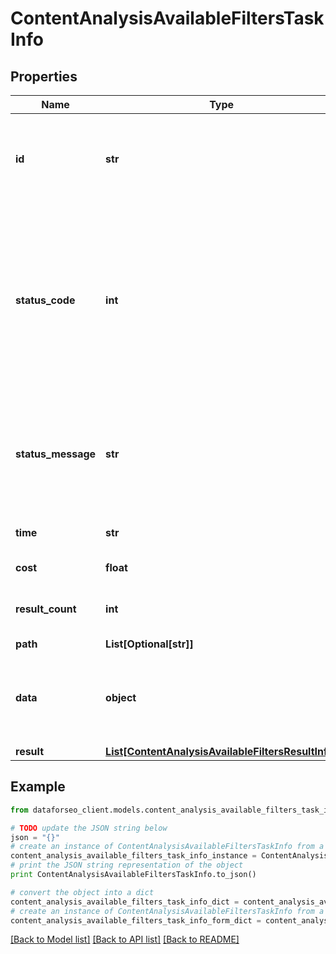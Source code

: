 # ContentAnalysisAvailableFiltersTaskInfo


## Properties

Name | Type | Description | Notes
------------ | ------------- | ------------- | -------------
**id** | **str** | task identifier unique task identifier in our system in the UUID format | [optional] 
**status_code** | **int** | status code of the task generated by DataForSEO, can be within the following range: 10000-60000 you can find the full list of the response codes here | [optional] 
**status_message** | **str** | informational message of the task you can find the full list of general informational messages here | [optional] 
**time** | **str** | execution time, seconds | [optional] 
**cost** | **float** | total tasks cost, USD | [optional] 
**result_count** | **int** | number of elements in the result array | [optional] 
**path** | **List[Optional[str]]** | URL path | [optional] 
**data** | **object** | contains the same parameters that you specified in the POST request | [optional] 
**result** | [**List[ContentAnalysisAvailableFiltersResultInfo]**](ContentAnalysisAvailableFiltersResultInfo.md) |  | [optional] 

## Example

```python
from dataforseo_client.models.content_analysis_available_filters_task_info import ContentAnalysisAvailableFiltersTaskInfo

# TODO update the JSON string below
json = "{}"
# create an instance of ContentAnalysisAvailableFiltersTaskInfo from a JSON string
content_analysis_available_filters_task_info_instance = ContentAnalysisAvailableFiltersTaskInfo.from_json(json)
# print the JSON string representation of the object
print ContentAnalysisAvailableFiltersTaskInfo.to_json()

# convert the object into a dict
content_analysis_available_filters_task_info_dict = content_analysis_available_filters_task_info_instance.to_dict()
# create an instance of ContentAnalysisAvailableFiltersTaskInfo from a dict
content_analysis_available_filters_task_info_form_dict = content_analysis_available_filters_task_info.from_dict(content_analysis_available_filters_task_info_dict)
```
[[Back to Model list]](../README.md#documentation-for-models) [[Back to API list]](../README.md#documentation-for-api-endpoints) [[Back to README]](../README.md)



